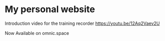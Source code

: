 # My personal website
Introduction video for the training recorder
https://youtu.be/12Aq2Vaev2U

Now Available on omnic.space
